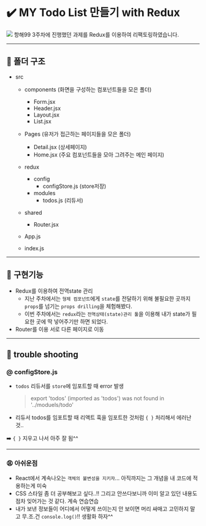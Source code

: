 # ✔️ MY Todo List 만들기 with Redux
<img src="./리덕스판마이투두리스트.png">
항해99 3주차에 진행했던 과제를 Redux를 이용하여 리팩토링하였습니다.

---
## 📁 폴더 구조
- src
    - components (화면을 구성하는 컴포넌트들을 모은 폴더)
       -  Form.jsx
        - Header.jsx
        - Layout.jsx
        - List.jsx
    - Pages (유저가 접근하는 페이지들을 모은 폴더)
        - Detail.jsx (상세페이지)
        - Home.jsx   (주요 컴포넌트들을 모아 그려주는 메인 페이지)
    - redux
        - config
            - configStore.js (store저장)
        - modules
            - todos.js       (리듀서)
    - shared
        - Router.jsx

    - App.js
    - index.js
---
## 📌 구현기능
- Redux를 이용하여 전역state 관리
    - 지난 주차에서는 `형제 컴포넌트`에게 `state`를 전달하기 위해 불필요한 곳까지 `props`를 넘기는 `props drilling`을 체험해봤다.
    - 이번 주차에서는 `redux`라는 `전역상태(state)관리 툴`을 이용해 내가 state가 필요한 곳에 딱 넣어주기만 하면 되었다.
- Router를 이용 서로 다른 페이지로 이동 

---
## 📌 trouble shooting
### @ configStore.js
- `todos` 리듀서를 `store`에 임포트할 때 error 발생
    > export 'todos' (imported as 'todos') was not found in '../moduels/todo'
-  리듀서 todos를 임포트할 때 리액트 훅을 임포트한 것처럼 `{ }` 처리해서 에러난 것..

➡️ `{ }` 지우고 나서 아주 잘 됨^^

---
### 😩 아쉬운점
- React에서 계속나오는 `객체의 불변성을 지키자`... 아직까지는 그 개념을 내 코드에 적용하는게 미숙
- CSS 스타일 좀 더 공부해보고 싶다..!! 그리고 안쓰다보니까 이미 알고 있던 내용도 점차 잊어가는 것 같다. 계속 연습연습
- 내가 보낸 정보들이 어디에서 어떻게 쓰이는지 안 보이면 머리 싸매고 고민하지 말고 무.조.건 `console.log()`!! 생활화 하자^^